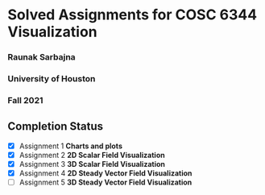 # Solved Assignments for COSC 6344 Visualization
### Raunak Sarbajna
### University of Houston
### Fall 2021

## Completion Status

- [x] Assignment 1 **Charts and plots**
- [x] Assignment 2 **2D Scalar Field Visualization**
- [x] Assignment 3 **3D Scalar Field Visualization**
- [x] Assignment 4 **2D Steady Vector Field Visualization**
- [ ] Assignment 5 **3D Steady Vector Field Visualization**
